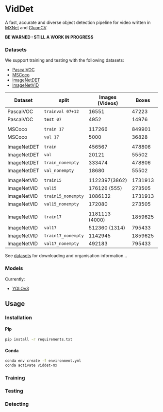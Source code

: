 # VidDet
A fast, accurate and diverse object detection pipeline for video written
in [MXNet](https://mxnet.apache.org/) and [GluonCV](https://gluon-cv.mxnet.io/).

**BE WARNED : STILL A WORK IN PROGRESS**

### Datasets

We support training and testing with the following datasets:
- [PascalVOC](http://host.robots.ox.ac.uk/pascal/VOC/voc2012/index.html#devkit)
- [MSCoco](http://cocodataset.org/#download)
- [ImageNetDET](http://image-net.org/challenges/LSVRC/2017/download-images-1p39.php)
- [ImageNetVID](http://bvisionweb1.cs.unc.edu/ILSVRC2017/download-videos-1p39.php)


| Dataset     |       split      | Images (Videos) |  Boxes  | Categories |
|-------------|------------------|-----------------|---------|------------|
| PascalVOC   | `trainval 07+12` |           16551 |   47223 |         20 |
| PascalVOC   |     `test 07`    |            4952 |   14976 |         20 |
|             |                  |                 |         |            |
| MSCoco      |    `train 17`    |          117266 |  849901 |         80 |
| MSCoco      |     `val 17`     |            5000 |   36828 |         80 |
|             |                  |                 |         |            |
| ImageNetDET |     `train`      |          456567 |  478806 |        200 |
| ImageNetDET |       `val`      |           20121 |   55502 |        200 |
| ImageNetDET | `train_nonempty` |          333474 |  478806 |        200 |
| ImageNetDET |  `val_nonempty`  |           18680 |   55502 |        200 |
|             |                  |                 |         |            |
| ImageNetVID |    `train15`     |   1122397(3862) | 1731913 |         30 |
| ImageNetVID |      `val15`     |    176126 (555) |  273505 |         30 |
| ImageNetVID |`train15_nonempty`|         1086132 | 1731913 |         30 |
| ImageNetVID | `val15_nonempty` |          172080 |  273505 |         30 |
|             |                  |                 |         |            |
| ImageNetVID |    `train17`     |  1181113 (4000) | 1859625 |         30 |
| ImageNetVID |      `val17`     |   512360 (1314) |  795433 |         30 |
| ImageNetVID |`train17_nonempty`|         1142945 | 1859625 |         30 |
| ImageNetVID | `val17_nonempty` |          492183 |  795433 |         30 |


See [datasets](/datasets/) for downloading and organisation information...

### Models
Currently:
- [YOLOv3](https://pjreddie.com/media/files/papers/YOLOv3.pdf)


## Usage

### Installation

#### Pip

```bash
pip install -r requirements.txt
```

#### Conda

```bash
conda env create -f environment.yml
conda activate viddet-mx
```

### Training

### Testing

### Detecting
